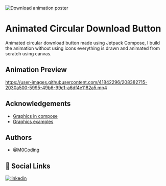 ![Download animation poster](https://user-images.githubusercontent.com/41842296/208377923-d495622f-28e6-46d8-9672-652c11e1f88d.png)

# Animated Circular Download Button

Animated circular download button made using Jetpack Compose, I build the animation without using icons everything is drawn and animated from scratch using canvas.


## Animation Preview

https://user-images.githubusercontent.com/41842296/208382715-2030a500-5995-49b6-99c1-a6df4e1182a5.mp4



## Acknowledgements

 - [Graphics in compose](https://developer.android.com/jetpack/compose/graphics/draw/overview)
 - [Graphics examples](https://github.com/SmartToolFactory/Jetpack-Compose-Tutorials#graphics)


## Authors

- [@M0Coding](https://www.github.com/M0Coding)


## 🔗 Social Links
[![linkedin](https://img.shields.io/badge/linkedin-0A66C2?style=for-the-badge&logo=linkedin&logoColor=white)](https://www.linkedin.com/in/mohamed-benrejeb/)
